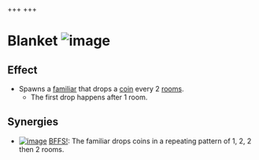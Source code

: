 +++
+++

 # Blanket ![image](/image/Blanket.png) 


Effect
--------


* Spawns a [familiar](/wiki/Familiar "Familiar") that drops a [coin](/wiki/Coin "Coin") every 2 [rooms](/wiki/Rooms "Rooms").
	+ The first drop happens after 1 room.


Synergies
-----------


* [![image](/image/BFFS!.png)](/wiki/BFFS! "BFFS!") [BFFS!](/wiki/BFFS! "BFFS!"): The familiar drops coins in a repeating pattern of 1, 2, 2 then 2 rooms.


